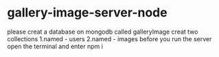 # gallery-image-server-node
please creat a database on mongodb called galleryImage
creat two collections 
1.named - users
2.named - images
before you run the server open the terminal and enter npm i
